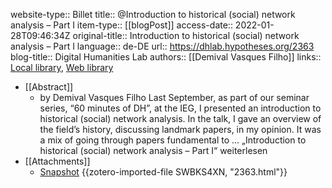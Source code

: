 website-type:: Billet
title:: @Introduction to historical (social) network analysis – Part I
item-type:: [[blogPost]]
access-date:: 2022-01-28T09:46:34Z
original-title:: Introduction to historical (social) network analysis – Part I
language:: de-DE
url:: https://dhlab.hypotheses.org/2363
blog-title:: Digital Humanities Lab
authors:: [[Demival Vasques Filho]]
links:: [Local library](zotero://select/groups/2386895/items/BWW6W3RD), [Web library](https://www.zotero.org/groups/2386895/items/BWW6W3RD)

- [[Abstract]]
	- by Demival Vasques Filho Last September, as part of our seminar series, “60 minutes of DH”, at the IEG, I presented an introduction to historical (social) network analysis. In the talk, I gave an overview of the field’s history, discussing landmark papers, in my opinion. It was a mix of going through papers fundamental to … „Introduction to historical (social) network analysis – Part I“ weiterlesen
- [[Attachments]]
	- [Snapshot](https://dhlab.hypotheses.org/2363) {{zotero-imported-file SWBKS4XN, "2363.html"}}